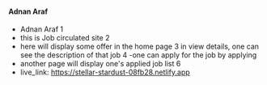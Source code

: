 #### Adnan Araf

- Adnan Araf
  1
- this is Job circulated site
  2
- here will display some offer in the home page
  3
  in view details, one can see the description of that job
  4
  -one can apply for the job by applying
- another page will display one's applied job list
  6
- live_link: https://stellar-stardust-08fb28.netlify.app
